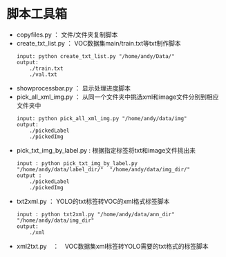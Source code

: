 # 脚本工具箱
- copyfiles.py ： 文件/文件夹复制脚本
- create_txt_list.py ： VOC数据集main/train.txt等txt制作脚本
    ```
    input: python create_txt_list.py "/home/andy/Data/"
    output: 
        ./train.txt
        ./val.txt
    ```
- showprocessbar.py ： 显示处理进度脚本
- pick_all_xml_img.py ： 从同一个文件夹中挑选xml和image文件分别到相应文件夹中
    ```
    input: python pick_all_xml_img.py "/home/andy/data/img"
    output:    
        ./pickedLabel
        ./pickedImg
    ```
- pick_txt_img_by_label.py : 根据指定标签将txt和image文件挑出来
    ```
    input : python pick_txt_img_by_label.py  "/home/andy/data/label_dir/"  "/home/andy/data/img_dir/" 
    output : 
        ./pickedLabel
        ./pickedImg
    ```
- txt2xml.py ： YOLO的txt标签转VOC的xml格式标签脚本
    ```
    input : python txt2xml.py "/home/andy/data/ann_dir" "/home/andy/data/img_dir"
    output:
        ./xml
    ```
- xml2txt.py　：　VOC数据集xml标签转YOLO需要的txt格式的标签脚本